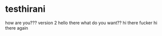 # testhirani
how are you???
version 2
hello there what do you want??
hi there fucker
hi there again

